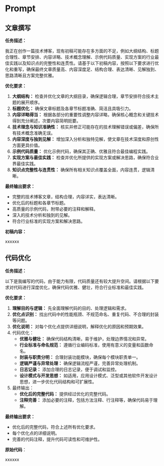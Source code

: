 # Prompt

## 文章撰写

**任务描述：**

我正在创作一篇技术博客，现有初稿可能存在多方面的不足，例如大纲结构、标题合理性、章节安排、内容详略、技术概念理解、示例代码质量、实现方案的行业最佳实践以及知识点的完整性和连贯性。请基于以下初稿内容，按照以下要求进行优化和重写，确保最终文章质量高、内容深度足、结构合理、表达清晰、见解独到、思路清晰且方案完整优雅。

**优化要求：**

1. **大纲结构：** 检查并优化文章的大纲目录，确保逻辑合理，章节安排符合技术主题的展开顺序。
2. **标题优化：** 确保文章标题及各章节标题准确、简洁且具吸引力。
3. **内容详略得当：** 根据各部分的重要性调整内容详略，确保核心概念和关键技术得到充分阐述，次要内容简明扼要。
4. **技术理念与知识准确性：** 核实并修正可能存在的技术理解错误或偏差，确保所有技术概念准确无误。
5. **内容深度与独到见解：** 增加深入分析和独特见解，使文章在技术深度和原创性方面更具价值。
6. **示例代码质量：** 优化示例代码，确保其正确、优雅且符合最佳编程实践。
7. **实现方案与最佳实践：** 检查并优化所提供的实现方案或解决思路，确保符合业界最佳实践。
8. **知识点完整性与连贯性：** 确保所有相关知识点覆盖全面，内容连贯，逻辑清晰。

**最终输出要求：**

- 完整的技术博客文章，结构合理，内容详实，表达清晰。
- 优化后的标题和各章节标题。
- 高质量的示例代码，附带必要的注释和解释。
- 深入的技术分析和独到的见解。
- 符合行业标准的实现方案和解决思路。

**初稿内容：**

xxxxxx

## 代码优化

**任务描述：**

以下是我编写的代码，由于能力有限，代码质量还有较大提升空间。请根据以下要求对代码进行深度优化，确保代码优雅、健壮，符合行业标准和最佳实践。

**优化要求：**

1. **理解目的与逻辑：** 先全面理解代码的目的、处理逻辑和需求。
2. **优化点识别：** 找出代码中的性能瓶颈、不规范命名、重复代码、不合理的封装等问题。
3. **优化说明：** 对每个优化点提供详细说明，解释优化的原因和预期效果。
4. 代码优化：
   - **优雅与健壮：** 确保代码结构清晰，易于维护，处理边界情况和异常。
   - **行业标准与命名规范：** 遵循行业编码标准，使用有意义的变量和函数命名。
   - **封装与职责分明：** 合理封装功能模块，确保每个模块职责单一。
   - **逻辑严谨与异常处理：** 确保逻辑流程严谨，完善异常处理机制。
   - **日志记录：** 添加合理的日志记录，便于调试和监控。
   - **设计模式与开发思想：** 如适用，应用设计模式、泛型或其他软件开发设计思想，进一步优化代码结构和可扩展性。
5. 最终输出：
   - **优化后的完整代码：** 提供经过优化的完整代码。
   - **注释完善：** 添加必要的注释，包括方法注释、行注释等，确保代码易于理解。

**最终输出要求：**

- 优化后的完整代码，符合上述所有优化要求。
- 每个优化点的详细说明。
- 完善的代码注释，提升代码可读性和可维护性。

**原始代码**：

xxxxxx



